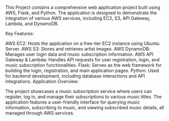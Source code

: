 This Project contains a comprehensive web application project built using AWS, Flask, and Python. The application is designed to demonstrate the integration of various AWS services, including EC2, S3, API Gateway, Lambda, and DynamoDB.

Key Features:

AWS EC2: Hosts the application on a free-tier EC2 instance using Ubuntu Server.
AWS S3: Stores and retrieves artist images.
AWS DynamoDB: Manages user login data and music subscription information.
AWS API Gateway & Lambda: Handles API requests for user registration, login, and music subscription functionalities.
Flask: Serves as the web framework for building the login, registration, and main application pages.
Python: Used for backend development, including database interactions and API integrations.
Application Overview:


The project showcases a music subscription service where users can register, log in, and manage their subscriptions to various music titles. The application features a user-friendly interface for querying music information, subscribing to music, and viewing subscribed music details, all managed through AWS services.
